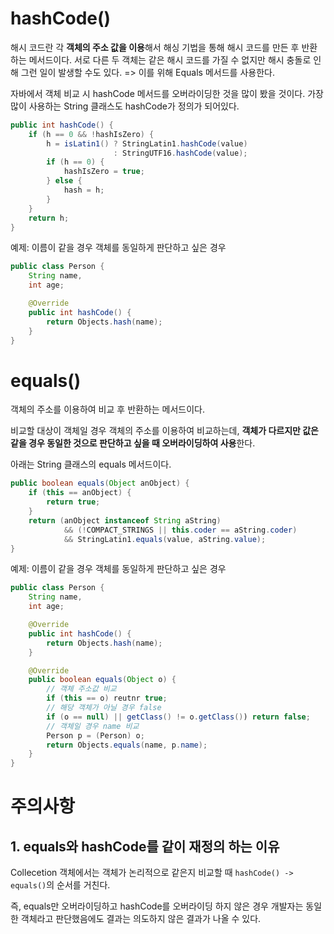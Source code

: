 # hashCode()
해시 코드란 각 **객체의 주소 값을 이용**해서 해싱 기법을 통해 해시 코드를 만든 후 반환하는 메서드이다.
서로 다른 두 객체는 같은 해시 코드를 가질 수 없지만 해시 충돌로 인해 그런 일이 발생할 수도 있다.
=> 이를 위해 Equals 메서드를 사용한다.

자바에서 객체 비교 시 hashCode 메서드를 오버라이딩한 것을 많이 봤을 것이다.
가장 많이 사용하는 String 클래스도 hashCode가 정의가 되어있다.

```java
public int hashCode() {  
    if (h == 0 && !hashIsZero) {  
        h = isLatin1() ? StringLatin1.hashCode(value)  
                       : StringUTF16.hashCode(value);  
        if (h == 0) {  
            hashIsZero = true;  
        } else {  
            hash = h;  
        }  
    }  
    return h;  
}
```

예제: 이름이 같을 경우 객체를 동일하게 판단하고 싶은 경우

```java
public class Person {
	String name,
	int age;

	@Override
	public int hashCode() {
		return Objects.hash(name);
	}
}
```
# equals()
객체의 주소를 이용하여 비교 후 반환하는 메서드이다.

비교할 대상이 객체일 경우 객체의 주소를 이용하여 비교하는데, **객체가 다르지만 값은 같을 경우 동일한 것으로 판단하고 싶을 때 오버라이딩하여 사용**한다.

아래는 String 클래스의 equals 메서드이다.

```java
public boolean equals(Object anObject) {  
    if (this == anObject) {  
        return true;  
    }  
    return (anObject instanceof String aString)  
            && (!COMPACT_STRINGS || this.coder == aString.coder)  
            && StringLatin1.equals(value, aString.value);  
}
```

예제: 이름이 같을 경우 객체를 동일하게 판단하고 싶은 경우

```java
public class Person {
	String name,
	int age;

	@Override
	public int hashCode() {
		return Objects.hash(name);
	}

	@Override
	public boolean equals(Object o) {
		// 객체 주소값 비교
		if (this == o) reutnr true;
		// 해당 객체가 아닐 경우 false
		if (o == null) || getClass() != o.getClass()) return false;
		// 객체일 경우 name 비교
		Person p = (Person) o;
		return Objects.equals(name, p.name);
	}
}
```

# 주의사항
## 1. equals와 hashCode를 같이 재정의 하는 이유

Collecetion 객체에서는 객체가 논리적으로 같은지 비교할 때
`hashCode() -> equals()`의 순서를 거친다.

즉, equals만 오버라이딩하고 hashCode를 오버라이딩 하지 않은 경우 개발자는 동일한 객체라고 판단했음에도 결과는 의도하지 않은 결과가 나올 수 있다.